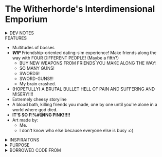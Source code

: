 # The Witherhorde's Interdimensional Emporium
<details>
  <summary>DEV NOTES</summary>
  # 2023,05,22
- I FINALLY MADE A SHOOTING MECHANIC THAT WORKS!
  - Don't ask me where I was in April 17th of 1976
- Arm collision for boss works!
- Health is slowly coming along but it's making me wanna cry fr
- Still no NPCs.
  # 2023,05,19
- I FINALLY MADE A COLLISION HD SYSTEM FOR THE ARMS AHA!!!!!!! (I'm losing my mind lol)
- Music is added to the Boss Fight
- No NPCs yet :o(
- ***TEMPORARY*** CUTTING CORNERS WITH HEALTH SYSTEM. (NUMBER SYSTEM RATHER THAN A HEALTH BAR)
- WITHERHORDE BOSS SPRITES ARE POPPING UP BIT BY BIT!!!! (YIPEE)
</details>
  <summary>FEATURES</summary>
  
- Multitudes of bosses
- ***WIP*** Friendship-oriented dating-sim experience! Make friends along the way with FOUR DIFFERENT PEOPLE! (Maybe a fifth?) 
  - BUY NEW WEAPONS FROM FRIENDS YOU MAKE ALONG THE WAY!
  - SO MANY GUNS!
  - SWORDS!
  - SWORD-GUNS!!!
  - My brain crashed.
- (HOPEFULLY) A BRUTAL BULLET HELL OF PAIN AND SUFFERING AND MISERY!!!!
- Extremely cheesy storyline
- A blood bath, killing friends you made, one by one until you're alone in a world where god died.
- **IT'S SO F!%#@ING PINK!!!!!**
- Art made by: 
  - Me.
  - I don't know who else because everyone else is busy :o(

</details>
<details>
<summary>INSPIRAITONS</summary>

- This game takes inspiration from a multitude of games: 
  - The Binding of Isaac
  - Enter the Gungeon
  - OMORI
  - Undertale
  - and partially from Doki Doki Literature Club.
</details>
<details>
<summary>PURPOSE</summary>

- This game was made for my Computer Science 20-1 final project worth **TWO ENTIRE CREDITS.**
    
</details>
<details>
<summary>BORROWED CODE FROM</summary>
  
- [Health System](http://www.codingwithruss.com/pygame/how-to-create-a-health-bar-in-pygame/)
- [Bullets]()
- [Collision](http://www.codingwithruss.com/pygame/how-to-use-pygame-masks-for-pixel-perfect-collision/) and [Other Collision](http://www.codingwithruss.com/pygame/top-3-collision-types-in-pygame/)
- []()
</details>
